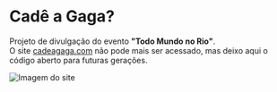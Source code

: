 # Cadê a Gaga?

Projeto de divulgação do evento **"Todo Mundo no Rio"**.  
O site [cadeagaga.com](http://cadeagaga.com) não pode mais ser acessado, mas deixo aqui o código aberto para futuras gerações.

![Imagem do site](https://github.com/user-attachments/assets/01c33566-0e6c-43b5-8376-e08675ee6397)
